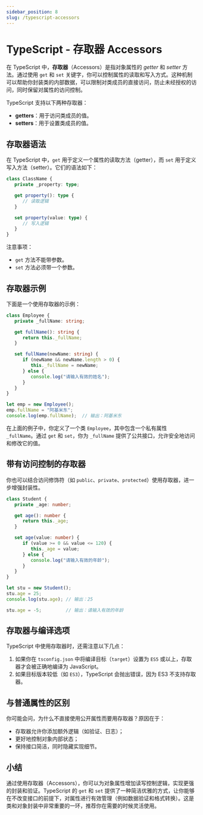 ```yaml
---
sidebar_position: 8
slug: /typescript-accessors
---
```


# TypeScript - 存取器 Accessors

在 TypeScript 中，**存取器**（Accessors）是指对象属性的 *getter* 和 *setter* 方法。通过使用 `get` 和 `set` 关键字，你可以控制属性的读取和写入方式。这种机制可以帮助你封装类的内部数据，可以限制对类成员的直接访问，防止未经授权的访问，同时保留对属性的访问控制。

TypeScript 支持以下两种存取器：

- **getters**：用于访问类成员的值。
- **setters**：用于设置类成员的值。



## 存取器语法

在 TypeScript 中，`get` 用于定义一个属性的读取方法（getter），而 `set` 用于定义写入方法（setter）。它们的语法如下：

```typescript
class ClassName {
   private _property: type;

   get property(): type {
      // 读取逻辑
   }

   set property(value: type) {
      // 写入逻辑
   }
}
```

注意事项：

- `get` 方法不能带参数。
- `set` 方法必须带一个参数。



## 存取器示例

下面是一个使用存取器的示例：

```typescript
class Employee {
   private _fullName: string;

   get fullName(): string {
      return this._fullName;
   }

   set fullName(newName: string) {
      if (newName && newName.length > 0) {
         this._fullName = newName;
      } else {
         console.log("请输入有效的姓名");
      }
   }
}

let emp = new Employee();
emp.fullName = "阿基米东";
console.log(emp.fullName);  // 输出：阿基米东
```

在上面的例子中，你定义了一个类 `Employee`，其中包含一个私有属性 `_fullName`。通过 `get` 和 `set`，你为 `_fullName` 提供了公共接口，允许安全地访问和修改它的值。



## 带有访问控制的存取器

你也可以结合访问修饰符（如 `public`、`private`、`protected`）使用存取器，进一步增强封装性。

```typescript
class Student {
   private _age: number;

   get age(): number {
      return this._age;
   }

   set age(value: number) {
      if (value >= 0 && value <= 120) {
         this._age = value;
      } else {
         console.log("请输入有效的年龄");
      }
   }
}

let stu = new Student();
stu.age = 25;
console.log(stu.age); // 输出：25

stu.age = -5;         // 输出：请输入有效的年龄
```



## 存取器与编译选项

TypeScript 中使用存取器时，还需注意以下几点：

1. 如果你在 `tsconfig.json` 中将编译目标（`target`）设置为 `ES5` 或以上，存取器才会被正确地编译为 JavaScript。
2. 如果目标版本较低（如 `ES3`），TypeScript 会抛出错误，因为 ES3 不支持存取器。



## 与普通属性的区别

你可能会问，为什么不直接使用公开属性而要用存取器？原因在于：

- 存取器允许你添加额外逻辑（如验证、日志）；
- 更好地控制对象内部状态；
- 保持接口简洁，同时隐藏实现细节。



## 小结

通过使用存取器（Accessors），你可以为对象属性增加读写控制逻辑，实现更强的封装和验证。TypeScript 的 `get` 和 `set` 提供了一种简洁优雅的方式，让你能够在不改变接口的前提下，对属性进行有效管理（例如数据验证和格式转换）。这是类和对象封装中非常重要的一环，推荐你在需要的时候灵活使用。

